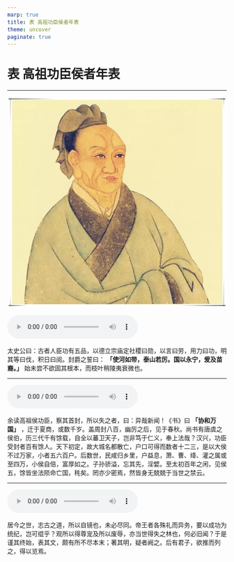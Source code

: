 ```yaml
---
marp: true
title: 表 高祖功臣侯者年表
theme: uncover
paginate: true
---
```


# 表 高祖功臣侯者年表

---

![bg left](assets/images/simaqian.webp)

![](assets/audios/018/1.mp3)

太史公曰：古者人臣功有五品，以德立宗庙定社稷曰勋，以言曰劳，用力曰功，明其等曰伐，积日曰阅。封爵之誓曰： __「使河如带，泰山若厉。国以永宁，爰及苗裔。」__ 始未尝不欲固其根本，而枝叶稍陵夷衰微也。

---

![](assets/audios/018/2.mp3)

余读高祖侯功臣，察其首封，所以失之者，曰：异哉新闻！《书》曰 __「协和万国」__ ，迁于夏商，或数千岁。盖周封八百，幽厉之后，见于春秋。尚书有唐虞之侯伯，历三代千有馀载，自全以蕃卫天子，岂非笃于仁义，奉上法哉？汉兴，功臣受封者百有馀人。天下初定，故大城名都散亡，户口可得而数者十二三，是以大侯不过万家，小者五六百户。后数世，民咸归乡里，户益息，萧、曹、绛、灌之属或至四万，小侯自倍，富厚如之。子孙骄溢，忘其先，淫嬖。至太初百年之闲，见侯五，馀皆坐法陨命亡国，秏矣。罔亦少密焉，然皆身无兢兢于当世之禁云。

---

![](assets/audios/018/3.mp3)

居今之世，志古之道，所以自镜也，未必尽同。帝王者各殊礼而异务，要以成功为统纪，岂可绲乎？观所以得尊宠及所以废辱，亦当世得失之林也，何必旧闻？于是谨其终始，表其文，颇有所不尽本末；著其明，疑者阙之。后有君子，欲推而列之，得以览焉。